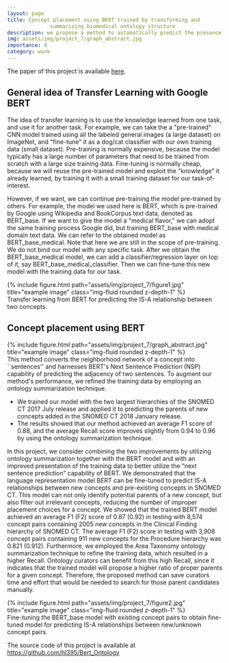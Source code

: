 ```yaml
---
layout: page
title: Concept placement using BERT trained by transforming and
              summarizing biomedical ontology structure
description: we propose a method to automatically predict the presence of IS-A relationships between a new concept and pre-existing concepts based on the language representation model BERT.
img: assets/img/project_7/graph_abstract.jpg
importance: 4
category: work
---
```


The paper of this project is available <a href="https://www.sciencedirect.com/science/article/pii/S1532046420302355">here</a>.

## General idea of Transfer Learning with Google BERT

The idea of transfer learning is to use the knowledge learned from one task, and use it for another task. For example, we can take the a "pre-trained" CNN model trained using all the labeled general images (a large dataset) on ImageNet, and "fine-tune" it as a dog/cat classifier with our own training data (small dataset).
Pre-training is normally expensive, because the model typically has a large number of parameters that need to be trained from scratch with a large size training data. Fine-tuning is normally cheap, because we will reuse the pre-trained model and exploit the "knowledge" it already learned, by training it with a small training dataset for our task-of-interest.

However, if we want, we can continue pre-training the model pre-trained by others. For example, the model we used here is BERT, which is pre-trained by Google using Wikipedia and BookCorpus text data, denoted as BERT_base. If we want to give the model a "medical flavor," we can adopt the same training process Google did, but training BERT_base with medical domain text data. We can refer to the obtained model as BERT_base_medical.
Note that here we are still in the scope of pre-training. We do not bind our model with any specific task. After we obtain the BERT_base_medical model, we can add a classifier/regression layer on top of it, say BERT_base_medical_classifier. Then we can fine-tune this new model with the training data for our task.

<div class="row">
    <div class="col-sm mt-3 mt-md-0">
        {% include figure.html path="assets/img/project_7/figure1.jpg" title="example image" class="img-fluid rounded z-depth-1" %}
    </div>
</div>
<div class="caption">
Transfer learning from BERT for predicting the IS-A relationship between two concepts.
</div>

## Concept placement using BERT

<div class="row">
    <div class="col-sm mt-3 mt-md-0">
        {% include figure.html path="assets/img/project_7/graph_abstract.jpg" title="example image" class="img-fluid rounded z-depth-1" %}
    </div>
</div>
<div class="caption">
This method converts the neighborhood network of a concept into ``sentences'' and harnesses BERT's Next Sentence Prediction (NSP) capability of predicting the adjacency of two sentences. To
augment our method's performance, we refined the training data by employing an ontology summarization technique. 
<ul>
    <li> We trained our model with the two largest hierarchies of the SNOMED CT 2017 July release and applied it to predicting the parents of new concepts added in the SNOMED CT 2018 January release. </li> 
    <li> The results showed that our method achieved an average F1 score of 0.88, and the average Recall score improves slightly from 0.94 to 0.96 by using the ontology summarization technique. </li>
</ul>
</div>

In this project, we consider combining the two improvements by utilizing ontology summarization together with the BERT model and with an improved presentation of the training data to better utilize the “next sentence prediction” capability of BERT.
We demonstrated that the language representation model BERT can be fine-tuned to predict IS-A relationships between new concepts and pre-existing concepts in SNOMED CT. This model can not only identify potential parents of a new concept, but also filter out irrelevant concepts, reducing the number of improper placement choices for a concept. We showed that the trained BERT model achieved an average F1 (F2) score of 0.87 (0.92) in testing with 8,574 concept pairs containing 2005 new concepts in the Clinical Finding hierarchy of SNOMED CT. The average F1 (F2) score in testing with 3,908 concept pairs containing 911 new concepts for the Procedure hierarchy was 0.821 (0.912). Furthermore, we employed the Area Taxonomy ontology summarization technique to refine the training data, which resulted in a higher Recall. Ontology curators can benefit from this high Recall, since it indicates that the trained model will propose a higher ratio of proper parents for a given concept. Therefore, the proposed method can save curators time and effort that would be needed to search for those parent candidates manually.
<div class="row">
    <div class="col-sm mt-3 mt-md-0">
        {% include figure.html path="assets/img/project_7/figure2.jpg" title="example image" class="img-fluid rounded z-depth-1" %}
    </div>
</div>
<div class="caption">
Fine-tuning the BERT_base model with existing concept pairs to obtain fine-tuned model for predicting IS-A relationships between new/unknown concept pairs.
</div>

The source code of this project is available at
https://github.com/hl395/Bert_Ontology

